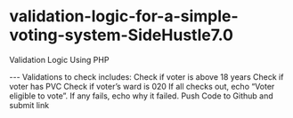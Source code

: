 # validation-logic-for-a-simple-voting-system-SideHustle7.0
Validation Logic Using PHP
 
 --- Validations to check includes: Check if voter is above 18 years Check if voter has PVC Check if voter’s ward is 020 If all checks out, echo “Voter eligible to vote”. If any fails, echo why it failed. Push Code to Github and submit link

